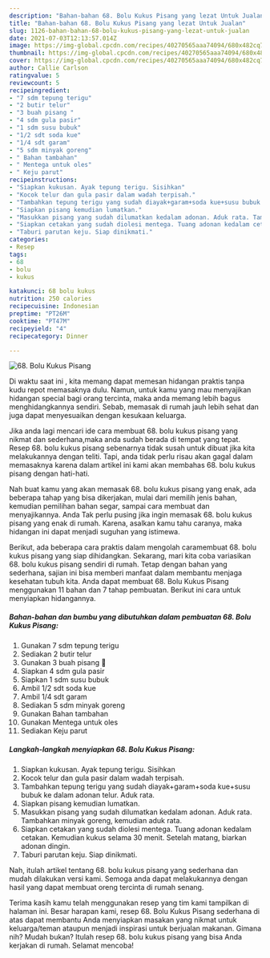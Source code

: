 ```yaml
---
description: "Bahan-bahan 68. Bolu Kukus Pisang yang lezat Untuk Jualan"
title: "Bahan-bahan 68. Bolu Kukus Pisang yang lezat Untuk Jualan"
slug: 1126-bahan-bahan-68-bolu-kukus-pisang-yang-lezat-untuk-jualan
date: 2021-07-03T12:13:57.014Z
image: https://img-global.cpcdn.com/recipes/40270565aaa74094/680x482cq70/68-bolu-kukus-pisang-foto-resep-utama.jpg
thumbnail: https://img-global.cpcdn.com/recipes/40270565aaa74094/680x482cq70/68-bolu-kukus-pisang-foto-resep-utama.jpg
cover: https://img-global.cpcdn.com/recipes/40270565aaa74094/680x482cq70/68-bolu-kukus-pisang-foto-resep-utama.jpg
author: Callie Carlson
ratingvalue: 5
reviewcount: 5
recipeingredient:
- "7 sdm tepung terigu"
- "2 butir telur"
- "3 buah pisang "
- "4 sdm gula pasir"
- "1 sdm susu bubuk"
- "1/2 sdt soda kue"
- "1/4 sdt garam"
- "5 sdm minyak goreng"
- " Bahan tambahan"
- " Mentega untuk oles"
- " Keju parut"
recipeinstructions:
- "Siapkan kukusan. Ayak tepung terigu. Sisihkan"
- "Kocok telur dan gula pasir dalam wadah terpisah."
- "Tambahkan tepung terigu yang sudah diayak+garam+soda kue+susu bubuk ke dalam adonan telur. Aduk rata."
- "Siapkan pisang kemudian lumatkan."
- "Masukkan pisang yang sudah dilumatkan kedalam adonan. Aduk rata. Tambahkan minyak goreng, kemudian aduk rata."
- "Siapkan cetakan yang sudah diolesi mentega. Tuang adonan kedalam cetakan. Kemudian kukus selama 30 menit. Setelah matang, biarkan adonan dingin."
- "Taburi parutan keju. Siap dinikmati."
categories:
- Resep
tags:
- 68
- bolu
- kukus

katakunci: 68 bolu kukus 
nutrition: 250 calories
recipecuisine: Indonesian
preptime: "PT26M"
cooktime: "PT47M"
recipeyield: "4"
recipecategory: Dinner

---
```



![68. Bolu Kukus Pisang](https://img-global.cpcdn.com/recipes/40270565aaa74094/680x482cq70/68-bolu-kukus-pisang-foto-resep-utama.jpg)

Di waktu  saat ini , kita memang dapat memesan hidangan praktis tanpa kudu repot memasaknya dulu. Namun, untuk kamu yang mau menyajikan hidangan special bagi orang tercinta, maka anda memang lebih bagus menghidangkannya sendiri. Sebab, memasak di rumah jauh lebih sehat dan juga dapat menyesuaikan dengan kesukaan keluarga.

Jika anda lagi mencari ide cara membuat 68. bolu kukus pisang yang nikmat dan sederhana,maka anda sudah berada di tempat yang tepat. Resep 68. bolu kukus pisang  sebenarnya tidak susah untuk dibuat jika kita melakukannya dengan teliti. Tapi, anda tidak perlu risau akan gagal dalam memasaknya 
karena dalam artikel ini kami akan membahas 68. bolu kukus pisang dengan hati-hati.  



Nah buat kamu yang akan memasak 68. bolu kukus pisang yang enak, ada beberapa tahap yang bisa dikerjakan, mulai dari memilih jenis bahan, kemudian pemilihan bahan segar, sampai cara membuat dan menyajikannya. Anda Tak perlu pusing jika ingin memasak 68. bolu kukus pisang yang enak di rumah. Karena, asalkan kamu  tahu caranya, maka hidangan ini dapat menjadi suguhan yang istimewa.

Berikut, ada beberapa cara praktis  dalam mengolah caramembuat 68. bolu kukus pisang yang siap dihidangkan. Sekarang, mari kita coba variasikan 68. bolu kukus pisang sendiri di rumah. Tetap dengan bahan yang sederhana, sajian ini bisa memberi manfaat dalam membantu menjaga kesehatan tubuh kita. Anda dapat membuat 68. Bolu Kukus Pisang menggunakan 11 bahan dan 7 tahap pembuatan. Berikut ini cara untuk menyiapkan hidangannya.

<!--inarticleads1-->

##### Bahan-bahan dan bumbu yang dibutuhkan dalam pembuatan 68. Bolu Kukus Pisang:

1. Gunakan 7 sdm tepung terigu
1. Sediakan 2 butir telur
1. Gunakan 3 buah pisang 🍌
1. Siapkan 4 sdm gula pasir
1. Siapkan 1 sdm susu bubuk
1. Ambil 1/2 sdt soda kue
1. Ambil 1/4 sdt garam
1. Sediakan 5 sdm minyak goreng
1. Gunakan  Bahan tambahan
1. Gunakan  Mentega untuk oles
1. Sediakan  Keju parut




<!--inarticleads2-->

##### Langkah-langkah menyiapkan 68. Bolu Kukus Pisang:

1. Siapkan kukusan. Ayak tepung terigu. Sisihkan
1. Kocok telur dan gula pasir dalam wadah terpisah.
1. Tambahkan tepung terigu yang sudah diayak+garam+soda kue+susu bubuk ke dalam adonan telur. Aduk rata.
1. Siapkan pisang kemudian lumatkan.
1. Masukkan pisang yang sudah dilumatkan kedalam adonan. Aduk rata. Tambahkan minyak goreng, kemudian aduk rata.
1. Siapkan cetakan yang sudah diolesi mentega. Tuang adonan kedalam cetakan. Kemudian kukus selama 30 menit. Setelah matang, biarkan adonan dingin.
1. Taburi parutan keju. Siap dinikmati.




Nah, itulah artikel tentang  68. bolu kukus pisang  yang sederhana dan mudah dilakukan versi kami. Semoga anda dapat melakukannya dengan hasil yang dapat membuat oreng tercinta di rumah senang. 

Terima kasih kamu telah menggunakan resep yang tim kami tampilkan di halaman ini. Besar harapan kami, resep  68. Bolu Kukus Pisang sederhana di atas dapat membantu Anda menyiapkan masakan yang nikmat untuk keluarga/teman ataupun menjadi inspirasi untuk berjualan makanan. Gimana nih? Mudah bukan? Itulah resep 68. bolu kukus pisang yang bisa Anda kerjakan di rumah. Selamat mencoba!

